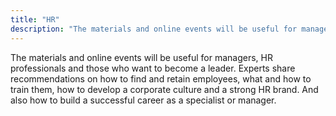 ```yaml
---
title: "HR"
description: "The materials and online events will be useful for managers, HR professionals and those who want to become a leader. Experts share recommendations on how to find and retain employees, what and how to train them, how to develop a corporate culture and a strong HR brand. And also how to build a successful career as a specialist or manager."
---
```


The materials and online events will be useful for managers, HR professionals and those who want to become a leader. Experts share recommendations on how to find and retain employees, what and how to train them, how to develop a corporate culture and a strong HR brand. And also how to build a successful career as a specialist or manager.